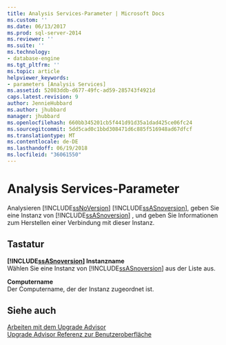 ```yaml
---
title: Analysis Services-Parameter | Microsoft Docs
ms.custom: ''
ms.date: 06/13/2017
ms.prod: sql-server-2014
ms.reviewer: ''
ms.suite: ''
ms.technology:
- database-engine
ms.tgt_pltfrm: ''
ms.topic: article
helpviewer_keywords:
- parameters [Analysis Services]
ms.assetid: 52083ddb-d677-49fc-ad59-285743f4921d
caps.latest.revision: 9
author: JennieHubbard
ms.author: jhubbard
manager: jhubbard
ms.openlocfilehash: 660bb345201cb5f441d91d35a1dad425ce06fc24
ms.sourcegitcommit: 5dd5cad0c1bbd308471d6c885f516948ad67dfcf
ms.translationtype: MT
ms.contentlocale: de-DE
ms.lasthandoff: 06/19/2018
ms.locfileid: "36061550"
---
```

# <a name="analysis-services-parameters"></a>Analysis Services-Parameter
  Analysieren [!INCLUDE[ssNoVersion](../../includes/ssnoversion-md.md)] [!INCLUDE[ssASnoversion](../../includes/ssasnoversion-md.md)], geben Sie eine Instanz von [!INCLUDE[ssASnoversion](../../includes/ssasnoversion-md.md)] , und geben Sie Informationen zum Herstellen einer Verbindung mit dieser Instanz.  
  
## <a name="options"></a>Tastatur  
 **[!INCLUDE[ssASnoversion](../../includes/ssasnoversion-md.md)] Instanzname**  
 Wählen Sie eine Instanz von [!INCLUDE[ssASnoversion](../../includes/ssasnoversion-md.md)] aus der Liste aus.  
  
 **Computername**  
 Der Computername, der der Instanz zugeordnet ist.  
  
## <a name="see-also"></a>Siehe auch  
 [Arbeiten mit dem Upgrade Advisor](../../../2014/sql-server/install/working-with-upgrade-advisor.md)   
 [Upgrade Advisor Referenz zur Benutzeroberfläche](../../../2014/sql-server/install/upgrade-advisor-user-interface-reference.md)  
  
  